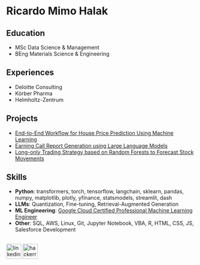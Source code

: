 # Ricardo Mimo Halak
## Education
- MSc Data Science & Management
- BEng Materials Science & Engineering
## Experiences
- Deloitte Consulting
- Körber Pharma
- Helmholtz-Zentrum
  
## Projects
- [End-to-End Workflow for House Price Prediction Using Machine Learning](https://colab.research.google.com/drive/1jTEhWglRgdC5eMfFgaKAMcNDoV2HfqDe?usp=sharing)
- [Earning Call Report Generation using Large Language Models](https://colab.research.google.com/drive/1qhf6yukdh87epegSNZ5fo8-vStrEyQew?usp=sharing)
- [Long-only Trading Strategy based on Random Forests to Forecast Stock Movements](https://colab.research.google.com/drive/1_QqpvhfTRzi7BVRl8kMlCPM47qMjK_c2?usp=sharing)

## Skills 
- **Python**: transformers, torch, tensorflow, langchain, sklearn, pandas, numpy, matplotlib, plotly, yfinance, statsmodels, streamlit, dash
- **LLMs**: Quantization, Fine-tuning, Retrieval-Augmented Generation
- **ML Engineering**: [Google Cloud Certified Professional Machine Learning Engineer](https://pdf.credential.net/0m7id4pn_1710683752173.pdf)
- **Other**: SQL, AWS, Linux, Git, Jupyter Notebook, VBA, R, HTML, CSS, JS, Salesforce Development

## 
<!--![Anurag's GitHub Top Langs](https://github-readme-stats.vercel.app/api/top-langs/?username=RicardoHalak&layout=compact)
[![Anurag's GitHubTop Langs](https://github-readme-stats.vercel.app/api/top-langs/?username=RicardoHalak&layout=donut)](https://github.com/RicardoHalak/github-readme-stats)
![Anurag's GitHub stats](https://github-readme-stats.vercel.app/api?username=RicardoHalak&hide=contribs,prs&show=reviews,discussions_started,discussions_answered,prs_merged&show_icons=true&theme=transparent&hide_border=true&include_all_commits=true) -->


[<img src='https://cdn.jsdelivr.net/npm/simple-icons@3.0.1/icons/linkedin.svg' alt='linkedin' height='40'>](https://www.linkedin.com/in/ricardomimohalak/) 
[<img src='https://cdn.jsdelivr.net/npm/simple-icons@3.0.1/icons/hackerrank.svg' alt='hackerrank' height='40'>](https://www.hackerrank.com/profile/ricardo_halak) 

<!--[<img src='https://cdn.jsdelivr.net/npm/simple-icons@3.0.1/icons/datacamp.svg' alt='datacamp' height='40'>](https://www.datacamp.com/portfolio/ricardohalak-97519e2e-187f-43c5-b68f-e8749cdbcacd)  -->


<!--

-->
